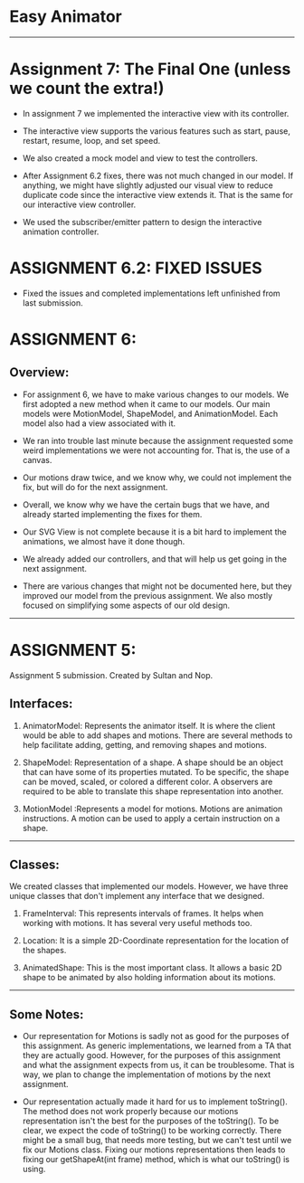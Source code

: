 # Easy Animator

___

# Assignment 7: The Final One (unless we count the extra!)

- In assignment 7 we implemented the interactive view with its controller.

- The interactive view supports the various features such as start, pause, restart, resume, loop,
  and set speed.

- We also created a mock model and view to test the controllers.

- After Assignment 6.2 fixes, there was not much changed in our model. If anything, we might have
  slightly adjusted our visual view to reduce duplicate code since the interactive view extends it.
  That is the same for our interactive view controller.
  
- We used the subscriber/emitter pattern to design the interactive animation controller.

# ASSIGNMENT 6.2: FIXED ISSUES

- Fixed the issues and completed implementations left unfinished from last submission.

# ASSIGNMENT 6:

## Overview:

- For assignment 6, we have to make various changes to our models. We first adopted a new method
  when it came to our models. Our main models were MotionModel, ShapeModel, and AnimationModel. Each
  model also had a view associated with it.

- We ran into trouble last minute because the assignment requested some weird implementations we
  were not accounting for. That is, the use of a canvas.

- Our motions draw twice, and we know why, we could not implement the fix, but will do for the next
  assignment.

- Overall, we know why we have the certain bugs that we have, and already started implementing the
  fixes for them.

- Our SVG View is not complete because it is a bit hard to implement the animations, we almost have
  it done though.

- We already added our controllers, and that will help us get going in the next assignment.

- There are various changes that might not be documented here, but they improved our model from the
  previous assignment. We also mostly focused on simplifying some aspects of our old design.

___

# ASSIGNMENT 5:

Assignment 5 submission. Created by Sultan and Nop.

## Interfaces:

1. AnimatorModel: Represents the animator itself. It is where the client would be able to add shapes
   and motions. There are several methods to help facilitate adding, getting, and removing shapes
   and motions.

2. ShapeModel: Representation of a shape. A shape should be an object that can have some of its
   properties mutated. To be specific, the shape can be moved, scaled, or colored a different color.
   A observers are required to be able to translate this shape representation into another.

3. MotionModel :Represents a model for motions. Motions are animation instructions. A motion can be
   used to apply a certain instruction on a shape.

---

## Classes:

We created classes that implemented our models. However, we have three unique classes that don't
implement any interface that we designed.

1. FrameInterval: This represents intervals of frames. It helps when working with motions. It has
   several very useful methods too.

2. Location: It is a simple 2D-Coordinate representation for the location of the shapes.

3. AnimatedShape: This is the most important class. It allows a basic 2D shape to be animated by
   also holding information about its motions.

---

## Some Notes:

* Our representation for Motions is sadly not as good for the purposes of this assignment. As
  generic implementations, we learned from a TA that they are actually good. However, for the
  purposes of this assignment and what the assignment expects from us, it can be troublesome. That
  is way, we plan to change the implementation of motions by the next assignment.

* Our representation actually made it hard for us to implement toString(). The method does not work
  properly because our motions representation isn't the best for the purposes of the toString(). To
  be clear, we expect the code of toString() to be working correctly. There might be a small bug,
  that needs more testing, but we can't test until we fix our Motions class. Fixing our motions
  representations then leads to fixing our getShapeAt(int frame) method, which is what our
  toString() is using.
